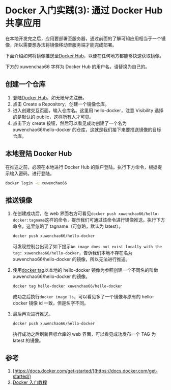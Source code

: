 # Docker 入门实践(3): 通过 Docker Hub 共享应用

在本地开发完之后，应用要部署至服务器，通过前面的了解可知应用相当于一个镜像，所以需要想办法将镜像移动至服务端才能完成部署。

下面介绍如何将镜像推送至[Docker Hub](https://hub.docker.com/)，以便在任何地方都能够快速获取镜像。

下方的 xuwenchao66 字样为 Docker Hub 的用户名，请替换为自己的。

## 创建一个仓库

1. 登陆[Docker Hub](https://hub.docker.com/)，如无账号先注册。
2. 点击 Create a Repository，创建一个镜像仓库。
3. 进入创建交互页面，输入仓库名。这里用 hello-docker，注意 Visibility 选择的是默认的 public，这样所有人才可见。
4. 点击下方 create 按钮，然后可以看见成功创建了一个名为 xuwenchao66/hello-docker 的仓库，这就是我们接下来要推送镜像的目标仓库。

## 本地登陆 Docker Hub

在推送之前，必须在本地进行 Docker Hub 的账户登陆。执行下方命令，根据提示输入密码，进行登陆。

```sh
docker login -u xuwenchao66
```

## 推送镜像

1. 在创建成功后，在 web 界面右方可看见`docker push xuwenchao66/hello-docker:tagname`这样的命令，提示我们可通过该命令进行镜像推送。执行下方命令，这里忽略了 tagname（可忽略，默认为 latest）。

   ```sh
   docker push xuwenchao66/hello-docker
   ```

   可发现控制台出现了如下提示`An image does not exist locally with the tag: xuwenchao66/hello-docker`，告诉我们本地不存在名为 xuwenchao66/hello-docker 的镜像，所以无法进行推送。

2. 使用[docker tag](https://docs.docker.com/engine/reference/commandline/tag/)以本地的 hello-docker 镜像为参照创建一个不同名的叫做 xuwenchao66/hello-docker 的镜像。

   ```sh
   docker tag hello-docker xuwenchao66/hello-docker
   ```

   成功之后执行`docker image ls`，可以看见多了一个镜像与原有的 hello-docker 镜像 id 一致，但是名字不同。

3. 最后再次进行推送。

   ```sh
   docker push xuwenchao66/hello-docker
   ```

   执行成功之后刷新目标仓库的 web 界面，可以看见成功发布一个 TAG 为 latest 的镜像。

## 参考

1. [https://docs.docker.com/get-started/](https://docs.docker.com/get-started/)
2. [Docker 入门教程](http://www.ruanyifeng.com/blog/2018/02/docker-tutorial.html)
